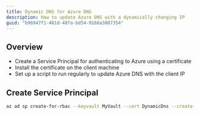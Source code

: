 ```yaml
---
title: Dynamic DNS for Azure DNS
description: How to update Azure DNS with a dynamically changing IP
guid: "b96947f1-481d-48fa-bd54-9166a3807354"
---
```


## Overview

* Create a Service Principal for authenticating to Azure using a certificate
* Install the certificate on the client machine
* Set up a script to run regularly to update Azure DNS with the client IP

## Create Service Principal

```bash
az ad sp create-for-rbac --keyvault MyVault --cert DynamicDns --create-cert
```
